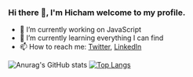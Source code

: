 ### Hi there :wave:, I'm Hicham welcome to my profile.

<!--
hicham-elkamouni/hicham-elkamouni is a :sparkles: special :sparkles: repository because its README.md (this file) appears on your GitHub profile.

Here are some ideas to get you started:
-->

   
- :telescope: I’m currently working on JavaScript                              
- :seedling: I’m currently learning everything I can find         
- :mailbox: How to reach me: [Twitter](https://twitter.com/Hicham__KM), [LinkedIn](https://www.linkedin.com/in/hicham-el-kamouni-19ba99204/)

![Anurag's GitHub stats](https://github-readme-stats.vercel.app/api?username=hicham-elkamouni&show_icons=true&theme=radical)
[![Top Langs](https://github-readme-stats.vercel.app/api/top-langs/?username=hicham-elkamouni&layout=compact&hide=moocode,boo&langs_count=6)](https://github.com/hicham-elkamouni)
